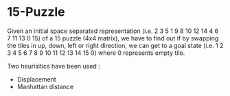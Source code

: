 # 15-Puzzle

Given an initial space separated representation (i.e. 2 3 5 1 9 8 10 12 14 4 6 7 11 13 0 15) of a 15 puzzle (4x4 matrix), we have to find out if by swapping the tiles in up, down, left or right direction, we can get to a goal state (i.e. 1 2 3 4 5 6 7 8 9 10 11 12 13 14 15 0) where 0 represents empty tile.

Two heurisitics have been used :
- Displacement
- Manhattan distance

